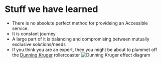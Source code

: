 # Stuff we have learned


- There is no absolute perfect method for provideing an Accessible service. 
- It is  constant journey
- A large part of it is balancing and compromising between mutually exclusive solutions/needs
- If you think you are an expert, then you might be about to plummet off the [Dunning Kruger](https://thedecisionlab.com/biases/dunning-kruger-effect/) rollercoaster
![Dunning Kruger effect diagram](https://scotentsd.github.io/a11y/images/dk2.png "Dunning Kruger effect")



